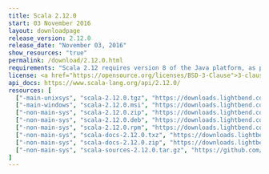 ```yaml
---
title: Scala 2.12.0
start: 03 November 2016
layout: downloadpage
release_version: 2.12.0
release_date: "November 03, 2016"
show_resources: "true"
permalink: /download/2.12.0.html
requirements: "Scala 2.12 requires version 8 of the Java platform, as provided by <a href='https://openjdk.java.net/install/'>OpenJDK</a> or <a href='https://www.oracle.com/technetwork/java/javase/downloads/index.html'>Oracle</a>. Java 9 is not yet supported."
license: <a href="https://opensource.org/licenses/BSD-3-Clause">3-clause BSD license</a>
api_docs: https://www.scala-lang.org/api/2.12.0/
resources: [
  ["-main-unixsys", "scala-2.12.0.tgz", "https://downloads.lightbend.com/scala/2.12.0/scala-2.12.0.tgz", "Mac OS X, Unix, Cygwin", "19.24M"],
  ["-main-windows", "scala-2.12.0.msi", "https://downloads.lightbend.com/scala/2.12.0/scala-2.12.0.msi", "Windows (msi installer)", "117.78M"],
  ["-non-main-sys", "scala-2.12.0.zip", "https://downloads.lightbend.com/scala/2.12.0/scala-2.12.0.zip", "Windows", "19.28M"],
  ["-non-main-sys", "scala-2.12.0.deb", "https://downloads.lightbend.com/scala/2.12.0/scala-2.12.0.deb", "Debian", "137.14M"],
  ["-non-main-sys", "scala-2.12.0.rpm", "https://downloads.lightbend.com/scala/2.12.0/scala-2.12.0.rpm", "RPM package", "117.39M"],
  ["-non-main-sys", "scala-docs-2.12.0.txz", "https://downloads.lightbend.com/scala/2.12.0/scala-docs-2.12.0.txz", "API docs", "50.74M"],
  ["-non-main-sys", "scala-docs-2.12.0.zip", "https://downloads.lightbend.com/scala/2.12.0/scala-docs-2.12.0.zip", "API docs", "100.40M"],
  ["-non-main-sys", "scala-sources-2.12.0.tar.gz", "https://github.com/scala/scala/archive/v2.12.0.tar.gz", "Sources", ""]
]
---
```

